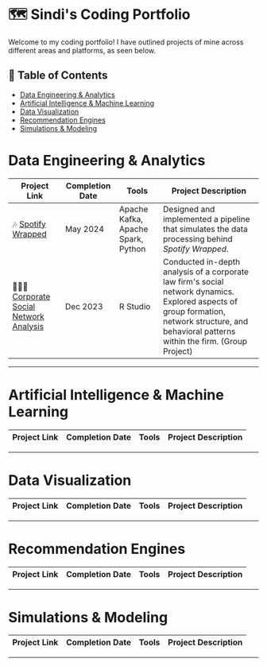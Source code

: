 # :world_map: Sindi's Coding Portfolio
Welcome to my coding portfolio! I have outlined projects of mine across different areas and platforms, as seen below.


## :open_book: Table of Contents
- [Data Engineering & Analytics](#data-engineering-analytics)
- [Artificial Intelligence & Machine Learning](#AI-ML)
- [Data Visualization](#data-visualization)
- [Recommendation Engines](#rec-engines)
- [Simulations & Modeling](#simulations-modeling)

# Data Engineering & Analytics

| Project Link | Completion Date | Tools | Project Description | 
|---|---|---|---|
| 🎶 [Spotify Wrapped](https://github.com/sindibejko/data-engineering-analytics/tree/main/Spotify%20Wrapped) | May 2024 | Apache Kafka, Apache Spark, Python | Designed and implemented a pipeline that simulates the data processing behind *Spotify Wrapped*. |
| 👩🏽‍💼 [Corporate Social Network Analysis](https://github.com/sindibejko/data-engineering-analytics/tree/main/Corporate%20Social%20Network%20Analysis) | Dec 2023 |R Studio | Conducted in-depth analysis of a corporate law firm's social network dynamics. Explored aspects of group formation, network structure, and behavioral patterns within the firm. (Group Project) |


***

# Artificial Intelligence & Machine Learning

| Project Link | Completion Date | Tools | Project Description | 
|---|---|---|---|

***

# Data Visualization

| Project Link | Completion Date | Tools | Project Description | 
|---|---|---|---|

***

# Recommendation Engines

| Project Link | Completion Date | Tools | Project Description | 
|---|---|---|---|

***

# Simulations & Modeling

| Project Link | Completion Date | Tools | Project Description | 
|---|---|---|---|

***



